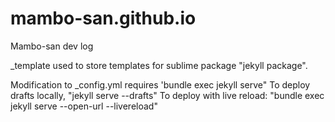 # mambo-san.github.io
Mambo-san dev log

\_template used to store templates for sublime package "jekyll package". 

Modification to \_config.yml requires 'bundle exec jekyll serve"
To deploy drafts locally, "jekyll serve --drafts"
To deploy with live reload: "bundle exec jekyll serve --open-url --livereload"